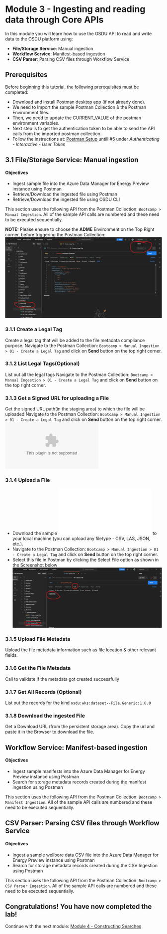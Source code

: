 # Module 3 - Ingesting and reading data through Core APIs

In this module you will learn how to use the OSDU API to read and write data to the OSDU platform using:
- **File/Storage Service**: Manual ingestion
- **Workflow Service**: Manifest-based ingestion
- **CSV Parser**: Parsing CSV files through Workflow Service

## Prerequisites
Before beginning this tutorial, the following prerequisites must be completed:
- Download and install [Postman](https://www.postman.com/) desktop app (if not already done).
- We need to Import the sample Postman Collection & the Postman Environment files. 
- Then, we need to update the CURRENT_VALUE of the postman environment variables.
- Next step is to get the authentication token to be able to send the API calls from the imported postman collection.
- Follow the instructions at: [Postman Setup](../../Tools/Postman%20Collection/readme.md) untill #5 under *Authenticating* - *Interactive* - *User Token*


## 3.1 File/Storage Service: Manual ingestion
#### Objectives
- Ingest sample file into the Azure Data Manager for Energy Preview instance using Postman
- Retrieve/Download the ingested file using Postman
- Retrieve/Download the ingested file using OSDU CLI

This section uses the following API from the Postman Collection: `Bootcamp > Manual Ingestion`. All of the sample API calls are numbered and these need to be executed sequentially.

**NOTE:** Please ensure to choose the **ADME** Environment on the Top Right corner, before triggering the Postman Collection:
![screenshot of Postman env selection](./img/selectenvpostman.png)

### 3.1.1 Create a Legal Tag
Create a legal tag that will be added to the file metadata compliance purpose.
Navigate to the Postman Collection: `Bootcamp > Manual Ingestion > 01 - Create a Legal Tag` and click on **Send** button on the top right corner.

### 3.1.2 List Legal Tags(Optional)
List out all the legal tags
Navigate to the Postman Collection: `Bootcamp > Manual Ingestion > 01 - Create a Legal Tag` and click on **Send** button on the top right corner.


### 3.1.3 Get a Signed URL for uploading a File
Get the signed URL path(in the staging area) to which the file will be uploaded
Navigate to the Postman Collection: `Bootcamp > Manual Ingestion > 01 - Create a Legal Tag` and click on **Send** button on the top right corner.
![sample file](./files/wellbore.csv)

### 3.1.4 Upload a File
- Download the sample ![Sample file](./files/Guide%20to%20Data%20Governance.pdf?raw=1) to your local machine (you can upload any filetype - CSV, LAS, JSON, etc.). 
- Navigate to the Postman Collection: `Bootcamp > Manual Ingestion > 01 - Create a Legal Tag` and click on **Send** button on the top right corner.
- Select this file in Postman by clicking the Select File option as shown in the Screenshot below
![screenshot of file selection](./img/fileupload.png)


### 3.1.5 Upload File Metadata
Upload the file metadata information such as file location & other relevant fields.


### 3.1.6 Get the File Metadata
Call to validate if the metadata got created successfully


### 3.1.7 Get All Records (Optional)
List out the records for the kind `osdu:wks:dataset--File.Generic:1.0.0`


### 3.1.8 Download the ingested File
Get a Download URL (from the persistent storage area). Copy the url and paste it in the Browser to download the file.



## Workflow Service: Manifest-based ingestion
#### Objectives
- Ingest sample manifests into the Azure Data Manager for Energy Preview instance using Postman
- Search for storage metadata records created during the manifest ingestion using Postman

This section uses the following API from the Postman Collection: `Bootcamp > Manifest Ingestion`. All of the sample API calls are numbered and these need to be executed sequentially.


## CSV Parser: Parsing CSV files through Workflow Service
#### Objectives
- Ingest a sample wellbore data CSV file into the Azure Data Manager for Energy Preview instance using Postman
- Search for storage metadata records created during the CSV Ingestion using Postman


This section uses the following API from the Postman Collection: `Bootcamp > CSV Parser Ingestion`. All of the sample API calls are numbered and these need to be executed sequentially.



## Congratulations! You have now completed the lab!
Continue with the next module: [Module 4 - Constructing Searches](../Module%204%20-%20Constructing%20Searches/readme.md)
